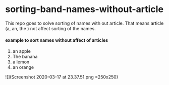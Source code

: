 # sorting-band-names-without-article

This repo goes to solve sorting of names with out article.
That means article (a, an, the ) not affect sorting of the names.

#### example to sort names without affect of articles

1. an apple
2. The banana
3. a lemon
4. an orange

![](Screenshot 2020-03-17 at 23.37.51.png =250x250)

